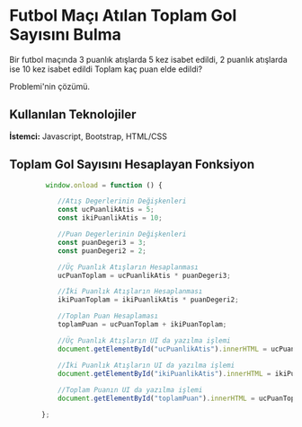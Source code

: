 # Futbol Maçı Atılan Toplam Gol Sayısını Bulma
Bir futbol maçında 3 puanlık atışlarda 5 kez isabet edildi, 2 puanlık atışlarda ise 10 kez isabet edildi Toplam kaç puan elde edildi?

Problemi'nin çözümü.


## Kullanılan Teknolojiler

**İstemci:** Javascript, Bootstrap, HTML/CSS


  
## Toplam Gol Sayısını Hesaplayan Fonksiyon

```javascript
         window.onload = function () {

            //Atış Degerlerinin Değişkenleri
            const ucPuanlikAtis = 5;
            const ikiPuanlikAtis = 10;

            //Puan Degerlerinin Değişkenleri
            const puanDegeri3 = 3;
            const puanDegeri2 = 2;

            //Üç Puanlık Atışların Hesaplanması
            ucPuanToplam = ucPuanlikAtis * puanDegeri3;

            //İki Puanlık Atışların Hesaplanması
            ikiPuanToplam = ikiPuanlikAtis * puanDegeri2;

            //Toplan Puan Hesaplaması
            toplamPuan = ucPuanToplam + ikiPuanToplam;

            //Üç Puanlık Atışların UI da yazılma işlemi
            document.getElementById("ucPuanlikAtis").innerHTML = ucPuanlikAtis + " x " + puanDegeri3 + " = <b>" + ucPuanToplam + "</b>";

            //İki Puanlık Atışların UI da yazılma işlemi
            document.getElementById("ikiPuanlikAtis").innerHTML = ikiPuanlikAtis + " x " + puanDegeri2 + " = <b>" + ikiPuanToplam + "</b>";
            
            //Toplam Puanın UI da yazılma işlemi
            document.getElementById("toplamPuan").innerHTML = ucPuanToplam + " + " + ikiPuanToplam + " = <b><u>" + toplamPuan + "</u></b> Cevabı elde edilir.";

        };
```
